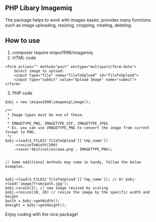 PHP Libary Imagemiq
-------------------

The package helps to work with images easier, provides many functions such as image uploading, resizing, cropping, rotating, deleting.

How to use
-------------
1. composer require miqoo1996/imagemiq
2. HTML code
```
<form action="" method="post" enctype="multipart/form-data">
    Select image to upload:
    <input type="file" name="fileToUpload" id="fileToUpload">
    <input type="submit" value="Upload Image" name="submit">
</form>
```
3. PHP code
```
$obj = new \miqoo1996\imagemiq\image();

/**
 * Image types must be one of these.
 *
 * IMAGETYPE_PNG, IMAGETYPE_GIF, IMAGETYPE_JPEG
 * Ex. you can use IMAGETYPE_PNG to convert the image from current format to PNG.
 */
$obj->load($_FILES['fileToUpload']['tmp_name'])
    ->resizeToWidth(500)
    ->save('destination/aaa.png', IMAGETYPE_PNG);


// Some additional methods may come in handy, follow the below examples.


$obj->load($_FILES['fileToUpload']['tmp_name']); // Or $obj->load('image/from/path.jpg');
$obj->scale(2); // new image resized by scaling
$obj->resize(10, 20) // resize the image by the specific width and height
$with = $obj->getWidth();
$height = $obj->getHeight();
```


Enjoy coding with the nice package!
